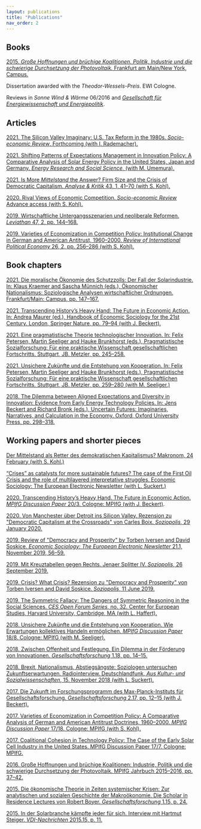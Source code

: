 ```yaml
---
layout: publications
title: "Publications"
nav_order: 2
---
```


## Books

[2015. *Große Hoffnungen und brüchige Koalitionen. Politik, Industrie und die schwierige Durchsetzung der Photovoltaik.* Frankfurt am Main/New York, Campus.](https://pure.mpg.de/rest/items/item_2224416_9/component/file_2621995/content)

Dissertation awarded with the *Theodor-Wessels-Preis*. EWI Cologne.

Reviews in *Sonne Wind & Wärme* 06/2016 and [*Gesellschaft für Energiewissenschaft und Energiepolitik*](https://www.gee.de/buchrezensionen/uebersicht/grosse-hoffnungen-und-bruechige-koalitionen-industrie-politik-und-die-schwierige-durchsetzung-der-photovoltaik).

## Articles

[2021. The Silicon Valley Imaginary: U.S. Tax Reform in the 1980s. *Socio-economic Review*, Forthcoming (with I. Rademacher).](http://ser.oxfordjournals.org)

[2021. Shifting Patterns of Expectations Management in Innovation Policy: A Comparative Analysis of Solar Energy Policy in the United States, Japan and Germany. *Energy Research and Social Science*, (with M. Umemura).](https://authors.elsevier.com/c/1dOmD_oMjTBzWk)

[2021. Is More *Mittelstand* the Answer? Firm Size and the Crisis of Democratic Capitalism. *Analyse & Kritik* 43, 1, 41–70 (with S. Kohl).](http://www.analyse-und-kritik.net)

[2020. Rival Views of Economic Competition. *Socio-economic Review* Advance access (with S. Kohl).](publication_files/2020_ser.pdf)

[2019. Wirtschaftliche Untergangsszenarien und neoliberale Reformen. *Leviathan* 47, 2, pp. 144–168.](https://www.nomos-elibrary.de/10.5771/0340-0425-2019-2-144/wirtschaftliche-untergangsszenarien-und-neoliberale-reformen-jahrgang-47-2019-heft-2?page=1)

[2019. Varieties of Economization in Competition Policy: Institutional Change in German and American Antitrust, 1960–2000. *Review of International Political Economy* 26, 2, pp. 256–286 (with S. Kohl).](publication_files/2019_ripe_varieties.pdf)

## Book chapters

[2021. Die moralische Ökonomie des Schutzzolls: Der Fall der Solarindustrie. In: Klaus Kraemer and Sascha Münnich (eds.), Ökonomischer Nationalismus: Soziologische Analysen wirtschaftlicher Ordnungen. Frankfurt/Main: Campus, pp. 147–167.](https://www.campus.de/buecher-campus-verlag/wissenschaft/soziologie/oekonomischer_nationalismus-15602.html)

[2021. Transcending History’s Heavy Hand: The Future in Economic Action. In: Andrea Maurer (ed.), Handbook of Economic Sociology for the 21st Century.  London, Springer Nature, pp. 79–94 (with J. Beckert).](https://link.springer.com/content/pdf/10.1007%2F978-3-030-61619-9_6.pdf)

[2021. Eine pragmatistische Theorie technologischer Innovation. In:  Felix Petersen, Martin Seeliger and Hauke Brunkhorst (eds.), Pragmatistische Sozialforschung: Für eine praktische Wissenschaft gesellschaftlichen Fortschritts. Stuttgart, JB. Metzler, pp. 245–258.](https://link.springer.com/content/pdf/10.1007%2F978-3-662-62172-1_12.pdf)

[2021. Unsichere Zukünfte und die Entstehung von Kooperation. In: Felix Petersen, Martin Seeliger and Hauke Brunkhorst (eds.), Pragmatistische Sozialforschung: Für eine praktische Wissenschaft gesellschaftlichen Fortschritts. Stuttgart, JB. Metzler,  pp. 259–280 (with M. Seeliger.)](https://link.springer.com/content/pdf/10.1007%2F978-3-662-62172-1_13.pdf)

[2018. The Dilemma between Aligned Expectations and Diversity in Innovation: Evidence from Early Energy Technology Policies. In: Jens Beckert and Richard Bronk (eds.), Uncertain Futures: Imaginaries, Narratives, and Calculation in the Economy. Oxford, Oxford University Press, pp. 298–318.](publication_files/2018_uncertain.pdf)

## Working papers and shorter pieces

[Der Mittelstand als Retter des demokratischen Kapitalismus? Makronom, 24 February (with S. Kohl.)](https://makronom.de/der-mittelstand-als-retter-des-demokratischen-kapitalismus-38483)

[“Crises” as catalysts for more sustainable futures? The case of the First Oil Crisis and the role of multilayered interpretative struggles. Economic Sociology: The European Electronic Newsletter (with L. Suckert.)](https://econsoc.mpifg.de/43430/04_Ergen_Suckert-NL_22-2_March2021.pdf)

[2020. Transcending History’s Heavy Hand. The Future in Economic Action. *MPIfG Discussion Paper* 20/3. Cologne: MPIfG (with J. Beckert)](http://www.mpifg.de/pu/mpifg_dp/2020/dp20-3.pdf).

[2020. Von Manchester über Detroit ins Silicon Valley. Rezension zu "Democratic Capitalism at the Crossroads" von Carles Boix. *Soziopolis*, 29 January 2020.](https://www.soziopolis.de/lesen/buecher/artikel/rezension-ergen/)

[2019. Review of "Democracy and Prosperity" by Torben Iversen and David Soskice. *Economic Sociology: The European Electronic Newsletter* 21.1, November 2019, 56–59.](publication_files/2019_es_rev.pdf)

[2019. Mit Kreuztabellen gegen Rechts. Jenaer Splitter IV. *Soziopolis*, 26 September 2019.](https://www.soziopolis.de/vernetzen/veranstaltungsberichte/artikel/jenaer-splitter-iv-donnerstag/)

[2019. Crisis? What Crisis? Rezension zu "Democracy and Prosperity" von Torben Iversen and David Soskice. *Soziopolis*, 11 June 2019.](https://soziopolis.de/lesen/buecher/artikel/crisis-what-crisis/)

[2019. The Symmetric Fallacy: The Dangers of Symmetric Reasoning in the Social Sciences. *CES Open Forum Series*, no. 32. Center for European Studies, Harvard University, Cambridge, MA (with L. Haffert).](https://ces.fas.harvard.edu/uploads/art/Working-Paper-PDF-THE-SYMMETRIC-FALLACY-THE-DANGERS-OF-SYMMETRIC-REASON-ING-IN-THE-SOCIAL-SCIENCES.pdf)

[2018. Unsichere Zukünfte und die Entstehung von Kooperation. Wie Erwartungen kollektives Handeln ermöglichen. *MPIfG Discussion Paper* 18/8. Cologne: MPIfG (with M. Seeliger).](https://www.mpifg.de/pu/mpifg_dp/2018/dp18-8.pdf)

[2018. Zwischen Offenheit und Festlegung. Ein Dilemma in der Förderung von Innovationen. *Gesellschaftsforschung* 1.18, pp. 14–15.](http://www.mpifg.de/aktuelles/newsletter/MPIfG_forschungsmag_1-18.pdf)

[2018. Brexit, Nationalismus, Abstiegsängste: Soziologen untersuchen Zukunftserwartungen. Radiointerview. Deutschlandfunk, *Aus Kultur- und Sozialwissenschaften*, 15. November 2018 (with L. Suckert).](publication_files/2018_dlf_zukunft.mp3)

[2017. Die Zukunft im Forschungsprogramm des Max-Planck-Instituts für Gesellschaftsforschung. *Gesellschaftsforschung* 2.17, pp. 12–15 (with J. Beckert).](http://www.mpifg.de/aktuelles/newsletter/MPIfG_Newsl_2-17.pdf)

[2017. Varieties of Economization in Competition Policy: A Comparative Analysis of German and American Antitrust Doctrines, 1960–2000. *MPIfG Discussion Paper* 17/18. Cologne: MPIfG (with S. Kohl).](https://www.mpifg.de/pu/mpifg_dp/2017/dp17-18.pdf)

[2017. Coalitional Cohesion in Technology Policy: The Case of the Early Solar Cell Industry in the United States. MPIfG Discussion Paper 17/7. Cologne: MPIfG.](https://www.mpifg.de/pu/mpifg_dp/2017/dp17-7.pdf)

[2016. Große Hoffnungen und brüchige Koalitionen: Industrie, Politik und die schwierige Durchsetzung der Photovoltaik. MPIfG Jahrbuch 2015–2016, pp. 37–42.](http://www.mpifg.de/pu/ueber_mpifg/mpifg_jb/JB1516/MPIfG_15-16_05_Ergen.pdf)

[2015. Die ökonomische Theorie in Zeiten systemischer Krisen: Zur analytischen und sozialen Geschichte der Makroökonomie. Die Scholar in Residence Lectures von Robert Boyer. *Gesellschaftsforschung* 1.15, p. 24.](http://www.mpifg.de/aktuelles/newsletter/MPIfG_Newsl_1-15_update.pdf)

[2015. In der Solarbranche kämpfte jeder für sich. Interview mit Hartmut Steiger. *VDI-Nachrichten* 2015.15, p. 11.](https://www.vdi-nachrichten.com/Schwerpunkt-Meinung/In-Solarbranche-kaempfte-fuer)